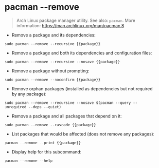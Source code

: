 # pacman --remove

> Arch Linux package manager utility.
> See also: `pacman`.
> More information: <https://man.archlinux.org/man/pacman.8>

- Remove a package and its dependencies:

`sudo pacman --remove --recursive {{package}}`

- Remove a package and both its dependencies and configuration files:

`sudo pacman --remove --recursive --nosave {{package}}`

- Remove a package without prompting:

`sudo pacman --remove --noconfirm {{package}}`

- Remove orphan packages (installed as dependencies but not required by any package):

`sudo pacman --remove --recursive --nosave $(pacman --query --unrequired --deps --quiet)`

- Remove a package and all packages that depend on it:

`sudo pacman --remove --cascade {{package}}`

- List packages that would be affected (does not remove any packages):

`pacman --remove --print {{package}}`

- Display help for this subcommand:

`pacman --remove --help`
